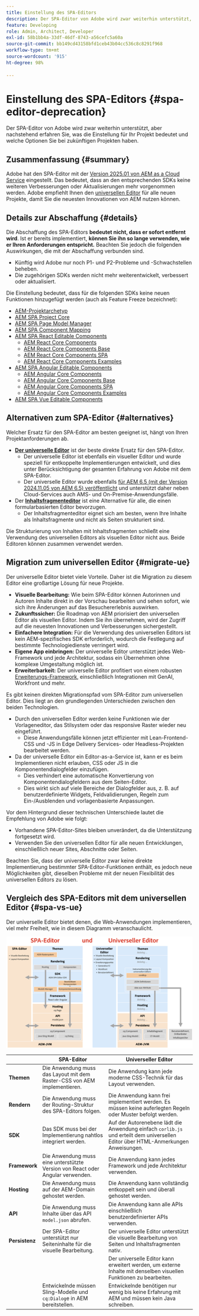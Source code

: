 ```yaml
---
title: Einstellung des SPA-Editors
description: Der SPA-Editor von Adobe wird zwar weiterhin unterstützt, aber nachstehend erfahren Sie, was die Einstellung für Ihr Projekt bedeutet und welche Optionen Sie bei zukünftigen Projekten haben.
feature: Developing
role: Admin, Architect, Developer
exl-id: 58b1bb4a-33df-46df-8743-a56cefc5a60a
source-git-commit: bb149cd43158bfd1ceb43b04cc536c8c8291f968
workflow-type: tm+mt
source-wordcount: '915'
ht-degree: 98%

---
```



# Einstellung des SPA-Editors {#spa-editor-deprecation}

Der SPA-Editor von Adobe wird zwar weiterhin unterstützt, aber nachstehend erfahren Sie, was die Einstellung für Ihr Projekt bedeutet und welche Optionen Sie bei zukünftigen Projekten haben.

## Zusammenfassung {#summary}

Adobe hat den SPA-Editor mit der [Version 2025.01 von AEM as a Cloud Service](/help/release-notes/release-notes-cloud/2025/release-notes-2025-1-0.md#spa-editor) eingestellt. Das bedeutet, dass an den entsprechenden SDKs keine weiteren Verbesserungen oder Aktualisierungen mehr vorgenommen werden. Adobe empfiehlt Ihnen den [universellen Editor](/help/implementing/universal-editor/introduction.md) für alle neuen Projekte, damit Sie die neuesten Innovationen von AEM nutzen können.

## Details zur Abschaffung {#details}

Die Abschaffung des SPA-Editors **bedeutet nicht, dass er sofort entfernt wird**. Ist er bereits implementiert, **können Sie ihn so lange verwenden, wie er Ihren Anforderungen entspricht.** Beachten Sie jedoch die folgenden Auswirkungen, die mit der Abschaffung verbunden sind.

* Künftig wird Adobe nur noch P1- und P2-Probleme und -Schwachstellen beheben.
* Die zugehörigen SDKs werden nicht mehr weiterentwickelt, verbessert oder aktualisiert.

Die Einstellung bedeutet, dass für die folgenden SDKs keine neuen Funktionen hinzugefügt werden (auch als Feature Freeze bezeichnet):

* [AEM-Projektarchetyp](https://github.com/adobe/aem-project-archetype/)
* [AEM SPA Project Core](https://github.com/adobe/aem-spa-project-core)
* [AEM SPA Page Model Manager](https://github.com/adobe/aem-spa-page-model-manager)
* [AEM SPA Component Mapping](https://github.com/adobe/aem-spa-component-mapping)
* [AEM SPA React Editable Components](https://github.com/adobe/aem-react-editable-components)
   * [AEM React Core Components](https://github.com/adobe/aem-react-core-wcm-components)
   * [AEM React Core Components Base](https://github.com/adobe/aem-react-core-wcm-components-base)
   * [AEM React Core Components SPA](https://github.com/adobe/aem-react-core-wcm-components-spa)
   * [AEM React Core Components Examples](https://github.com/adobe/aem-react-core-wcm-components-examples)
* [AEM SPA Angular Editable Components](https://github.com/adobe/aem-angular-editable-components)
   * [AEM Angular Core Components](https://github.com/adobe/aem-angular-core-wcm-components)
   * [AEM Angular Core Components Base](https://github.com/adobe/aem-angular-core-wcm-components-base)
   * [AEM Angular Core Components SPA](https://github.com/adobe/aem-angular-core-wcm-components-spa)
   * [AEM Angular Core Components Examples](https://github.com/adobe/aem-angular-core-wcm-components-examples)
* [AEM SPA Vue Editable Components](https://github.com/mavicellc/aem-vue-editable-components)

## Alternativen zum SPA-Editor {#alternatives}

Welcher Ersatz für den SPA-Editor am besten geeignet ist, hängt von Ihren Projektanforderungen ab.

* **[Der universelle Editor](https://www.aem.live/docs/aem-authoring)** ist der beste direkte Ersatz für den SPA-Editor.
   * Der universelle Editor ist ebenfalls ein visueller Editor und wurde speziell für entkoppelte Implementierungen entwickelt, und dies unter Berücksichtigung der gesamten Erfahrung von Adobe mit dem SPA-Editor.
   * Der universelle Editor wurde ebenfalls [für AEM 6.5 (mit der Version 2024.11.05 von AEM 6.5) veröffentlicht](https://experienceleague.adobe.com/de/docs/experience-manager-65/content/implementing/developing/headless/universal-editor/introduction) und unterstützt daher neben Cloud-Services auch AMS- und On-Premise-Anwendungsfälle.
* Der **[Inhaltsfragmenteditor](/help/assets/content-fragments/content-fragments-managing.md)** ist eine Alternative für alle, die einen formularbasierten Editor bevorzugen.
   * Der Inhaltsfragmenteditor eignet sich am besten, wenn Ihre Inhalte als Inhaltsfragmente und nicht als Seiten strukturiert sind.

Die Strukturierung von Inhalten mit Inhaltsfragmenten schließt eine Verwendung des universellen Editors als visuellen Editor nicht aus. Beide Editoren können zusammen verwendet werden.

## Migration zum universellen Editor {#migrate-ue}

Der universelle Editor bietet viele Vorteile. Daher ist die Migration zu diesem Editor eine großartige Lösung für neue Projekte.

* **Visuelle Bearbeitung:** Wie beim SPA-Editor können Autorinnen und Autoren Inhalte direkt in der Vorschau bearbeiten und sehen sofort, wie sich ihre Änderungen auf das Besuchererlebnis auswirken.
* **Zukunftssicher:** Die Roadmap von AEM priorisiert den universellen Editor als visuellen Editor. Indem Sie ihn übernehmen, wird der Zugriff auf die neuesten Innovationen und Verbesserungen sichergestellt.
* **Einfachere Integration:** Für die Verwendung des universellen Editors ist kein AEM-spezifisches SDK erforderlich, wodurch die Festlegung auf bestimmte Technologiedienste verringert wird.
* **Eigene App einbringen:** Der universelle Editor unterstützt jedes Web-Framework und jede Architektur, sodass ein Übernehmen ohne komplexe Umgestaltung möglich ist.
* **Erweiterbarkeit:** Der universelle Editor profitiert von einem robusten [Erweiterungs-Framework](/help/implementing/universal-editor/extending.md), einschließlich Integrationen mit GenAI, Workfront und mehr.

Es gibt keinen direkten Migrationspfad vom SPA-Editor zum universellen Editor. Dies liegt an den grundlegenden Unterschieden zwischen den beiden Technologien.

* Durch den universellen Editor werden keine Funktionen wie der Vorlageneditor, das Stilsystem oder das responsive Raster wieder neu eingeführt.
   * Diese Anwendungsfälle können jetzt effizienter mit Lean-Frontend-CSS und -JS in Edge Delivery Services- oder Headless-Projekten bearbeitet werden.
* Da der universelle Editor ein Editor-as-a-Service ist, kann er es beim Implementieren nicht erlauben, CSS oder JS in die Komponentendialogfelder einzufügen.
   * Dies verhindert eine automatische Konvertierung von Komponentendialogfeldern aus dem Seiten-Editor.
   * Dies wirkt sich auf viele Bereiche der Dialogfelder aus, z. B. auf benutzerdefinierte Widgets, Feldvalidierungen, Regeln zum Ein-/Ausblenden und vorlagenbasierte Anpassungen.

Vor dem Hintergrund dieser technischen Unterschiede lautet die Empfehlung von Adobe wie folgt:

* Vorhandene SPA-Editor-Sites bleiben unverändert, da die Unterstützung fortgesetzt wird.
* Verwenden Sie den universellen Editor für alle neuen Entwicklungen, einschließlich neuer Sites, Abschnitte oder Seiten.

Beachten Sie, dass der universelle Editor zwar keine direkte Implementierung bestimmter SPA-Editor-Funktionen enthält, es jedoch neue Möglichkeiten gibt, dieselben Probleme mit der neuen Flexibilität des universellen Editors zu lösen.

## Vergleich des SPA-Editors mit dem universellen Editor {#spa-vs-ue}

Der universelle Editor bietet denen, die Web-Anwendungen implementieren, viel mehr Freiheit, wie in diesem Diagramm veranschaulicht.

![Vergleich zwischen den Architekturen des universellen Editors und des SPA-Editors](assets/spa-editor-vs-ue.png)

|  | SPA-Editor | Universeller Editor |
|---|---|---|
| **Themen** | Die Anwendung muss das Layout mit dem Raster-CSS von AEM implementieren. | Die Anwendung kann jede moderne CSS-Technik für das Layout verwenden. |
| **Rendern** | Die Anwendung muss der Routing-Struktur des SPA-Editors folgen. | Die Anwendung kann frei implementiert werden. Es müssen keine auferlegten Regeln oder Muster befolgt werden. |
| **SDK** | Das SDK muss bei der Implementierung nahtlos integriert werden. | Auf der Autorenebene lädt die Anwendung einfach `corlib.js` und erteilt dem universellen Editor über HTML-Anmerkungen Anweisungen. |
| **Framework** | Die Anwendung muss eine unterstützte Version von React oder Angular verwenden. | Die Anwendung kann jedes Framework und jede Architektur verwenden. |
| **Hosting** | Die Anwendung muss auf der AEM-Domain gehostet werden. | Die Anwendung kann vollständig entkoppelt sein und überall gehostet werden. |
| **API** | Die Anwendung muss Inhalte über das API `model.json` abrufen. | Die Anwendung kann alle APIs einschließlich benutzerdefinierter APIs verwenden. |
| **Persistenz** | Der SPA-Editor unterstützt nur Seiteninhalte für die visuelle Bearbeitung. | Der universelle Editor unterstützt die visuelle Bearbeitung von Seiten und Inhaltsfragmenten nativ. |
|  |  | Der universelle Editor kann erweitert werden, um externe Inhalte mit denselben visuellen Funktionen zu bearbeiten. |
|  | Entwickelnde müssen Sling-Modelle und `cq:Dialog`e in AEM bereitstellen. | Entwickelnde benötigen nur wenig bis keine Erfahrung mit AEM und müssen kein Java schreiben. |
